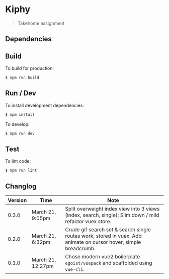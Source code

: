 # Kiphy

> Takehome assignment

## Dependencies

## Build

To build for production:

```bash
$ npm run build
```

## Run / Dev

To install development dependencies:

```bash
$ npm install
```

To develop:

```bash
$ npm run dev
```

## Test

To lint code:

```bash
$ npm run lint
```

## Changlog

Version | Time | Note
---- | ---- | ----
0.3.0 | March 21, 9:05pm | Split overweight index view into 3 views (index, search, single); Slim down / mild refactor vuex store.
0.2.0 | March 21, 6:32pm | Crude gif search set &amp; search single routes work, stored in vuex. Add animate on cursor hover, simple breadcrumb. 
0.1.0 | March 21, 12:27pm | Chose modern vue2 boilerplate `egoist/vuepack` and scaffolded using `vue-cli`.






